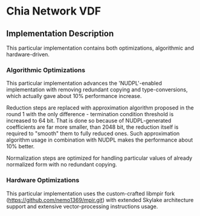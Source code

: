 # Chia Network VDF

## Implementation Description

This particular implementation contains both optimizations, algorithmic and hardware-driven.

### Algorithmic Optimizations

This particular implementation advances the 'NUDPL'-enabled implementation with removing redundant copying and type-conversions, which actually gave about 10% performance increase.

Reduction steps are replaced with approximation algorithm proposed in the round 1 with the only difference - 
termination condition threshold is increased to 64 bit. That is done so because 
of NUDPL-generated coefficients are far more smaller, than 2048 bit, the reduction itself is required to "smooth" 
them to fully reduced ones. Such approximation algorithm usage in combination with NUDPL makes the performance about 
10% better. 

Normalization steps are optimized for handling particular values of already normalized form with no redundant copying.

### Hardware Optimizations

This particular implementation uses the custom-crafted libmpir fork (https://github.com/nemo1369/mpir.git) with 
extended Skylake architecture support and extensive vector-processing instructions usage.